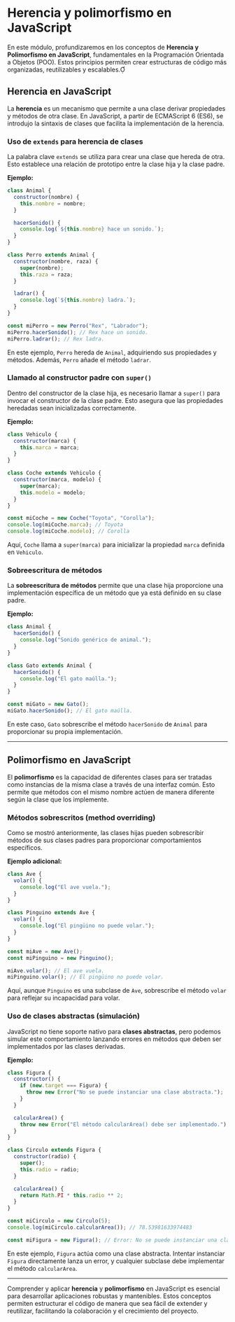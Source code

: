 # Herencia y polimorfismo en JavaScript

En este módulo, profundizaremos en los conceptos de **Herencia y Polimorfismo en JavaScript**, fundamentales en la Programación Orientada a Objetos (POO). Estos principios permiten crear estructuras de código más organizadas, reutilizables y escalables.

## Herencia en JavaScript

La **herencia** es un mecanismo que permite a una clase derivar propiedades y métodos de otra clase. En JavaScript, a partir de ECMAScript 6 (ES6), se introdujo la sintaxis de clases que facilita la implementación de la herencia.

### Uso de `extends` para herencia de clases

La palabra clave `extends` se utiliza para crear una clase que hereda de otra. Esto establece una relación de prototipo entre la clase hija y la clase padre.

**Ejemplo:**

```jsx
class Animal {
  constructor(nombre) {
    this.nombre = nombre;
  }

  hacerSonido() {
    console.log(`${this.nombre} hace un sonido.`);
  }
}

class Perro extends Animal {
  constructor(nombre, raza) {
    super(nombre);
    this.raza = raza;
  }

  ladrar() {
    console.log(`${this.nombre} ladra.`);
  }
}

const miPerro = new Perro("Rex", "Labrador");
miPerro.hacerSonido(); // Rex hace un sonido.
miPerro.ladrar(); // Rex ladra.
```

En este ejemplo, `Perro` hereda de `Animal`, adquiriendo sus propiedades y métodos. Además, `Perro` añade el método `ladrar`.

### Llamado al constructor padre con `super()`

Dentro del constructor de la clase hija, es necesario llamar a `super()` para invocar el constructor de la clase padre. Esto asegura que las propiedades heredadas sean inicializadas correctamente.

**Ejemplo:**

```jsx
class Vehiculo {
  constructor(marca) {
    this.marca = marca;
  }
}

class Coche extends Vehiculo {
  constructor(marca, modelo) {
    super(marca);
    this.modelo = modelo;
  }
}

const miCoche = new Coche("Toyota", "Corolla");
console.log(miCoche.marca); // Toyota
console.log(miCoche.modelo); // Corolla
```

Aquí, `Coche` llama a `super(marca)` para inicializar la propiedad `marca` definida en `Vehiculo`.

### Sobreescritura de métodos

La **sobreescritura de métodos** permite que una clase hija proporcione una implementación específica de un método que ya está definido en su clase padre.

**Ejemplo:**

```jsx
class Animal {
  hacerSonido() {
    console.log("Sonido genérico de animal.");
  }
}

class Gato extends Animal {
  hacerSonido() {
    console.log("El gato maúlla.");
  }
}

const miGato = new Gato();
miGato.hacerSonido(); // El gato maúlla.
```

En este caso, `Gato` sobrescribe el método `hacerSonido` de `Animal` para proporcionar su propia implementación.

---

## Polimorfismo en JavaScript

El **polimorfismo** es la capacidad de diferentes clases para ser tratadas como instancias de la misma clase a través de una interfaz común. Esto permite que métodos con el mismo nombre actúen de manera diferente según la clase que los implemente.

### Métodos sobrescritos (method overriding)

Como se mostró anteriormente, las clases hijas pueden sobrescribir métodos de sus clases padres para proporcionar comportamientos específicos.

**Ejemplo adicional:**

```jsx
class Ave {
  volar() {
    console.log("El ave vuela.");
  }
}

class Pinguino extends Ave {
  volar() {
    console.log("El pingüino no puede volar.");
  }
}

const miAve = new Ave();
const miPinguino = new Pinguino();

miAve.volar(); // El ave vuela.
miPinguino.volar(); // El pingüino no puede volar.
```

Aquí, aunque `Pinguino` es una subclase de `Ave`, sobrescribe el método `volar` para reflejar su incapacidad para volar.

### Uso de clases abstractas (simulación)

JavaScript no tiene soporte nativo para **clases abstractas**, pero podemos simular este comportamiento lanzando errores en métodos que deben ser implementados por las clases derivadas.

**Ejemplo:**

```jsx
class Figura {
  constructor() {
    if (new.target === Figura) {
      throw new Error("No se puede instanciar una clase abstracta.");
    }
  }

  calcularArea() {
    throw new Error("El método calcularArea() debe ser implementado.");
  }
}

class Circulo extends Figura {
  constructor(radio) {
    super();
    this.radio = radio;
  }

  calcularArea() {
    return Math.PI * this.radio ** 2;
  }
}

const miCirculo = new Circulo(5);
console.log(miCirculo.calcularArea()); // 78.53981633974483

const miFigura = new Figura(); // Error: No se puede instanciar una clase abstracta.
```

En este ejemplo, `Figura` actúa como una clase abstracta. Intentar instanciar `Figura` directamente lanza un error, y cualquier subclase debe implementar el método `calcularArea`.

---

Comprender y aplicar **herencia** y **polimorfismo** en JavaScript es esencial para desarrollar aplicaciones robustas y mantenibles. Estos conceptos permiten estructurar el código de manera que sea fácil de extender y reutilizar, facilitando la colaboración y el crecimiento del proyecto.

